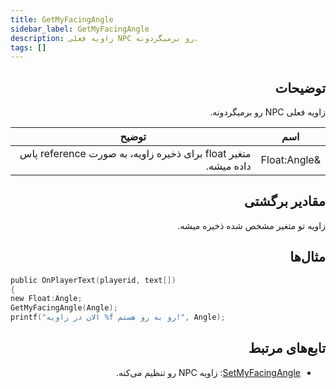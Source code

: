```yaml
---
title: GetMyFacingAngle
sidebar_label: GetMyFacingAngle
description: زاویه فعلی NPC رو برمیگردونه.
tags: []
---
```


<div dir="rtl" style={{ textAlign: "right" }}>

## توضیحات

زاویه فعلی NPC رو برمیگردونه.

| اسم                 | توضیح                                                             |
| -------------------- | ---------------------------------------------------------------- |
| &Float:Angle         | متغیر float برای ذخیره زاویه، به صورت reference پاس داده میشه.               |

## مقادیر برگشتی

زاویه تو متغیر مشخص شده ذخیره میشه.

## مثال‌ها

</div>

```c
public OnPlayerText(playerid, text[])
{
new Float:Angle;
GetMyFacingAngle(Angle);
printf("الان در زاویه %f رو به رو هستم!", Angle);

```

<div dir="rtl" style={{ textAlign: "right" }}>

## تابع‌های مرتبط

- [SetMyFacingAngle](../functions/SetMyFacingAngle): زاویه NPC رو تنظیم می‌کنه.

</div>